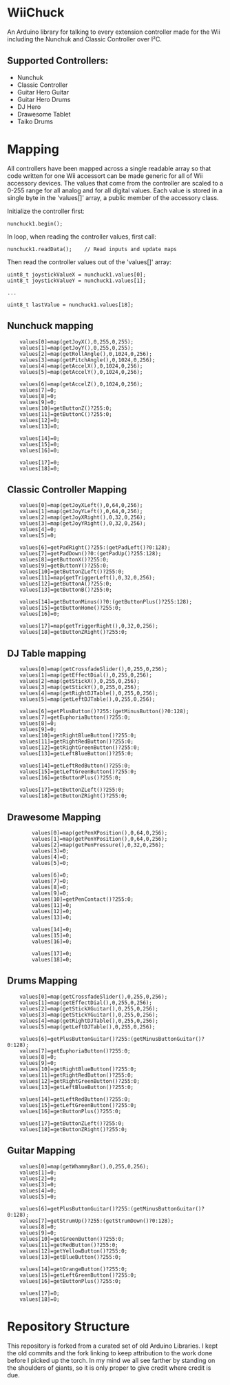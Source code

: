 # WiiChuck
An Arduino library for talking to every extension controller made for the Wii including the Nunchuk and Classic Controller over I²C.

## Supported Controllers:

* Nunchuk
* Classic Controller
* Guitar Hero Guitar
* Guitar Hero Drums
* DJ Hero
* Drawesome Tablet
* Taiko Drums


# Mapping

All controllers have been mapped across a single readable array so that code written for one Wii accessort can be made generic for all of Wii accessory devices. The values that come from the controller are scaled to a 0-255 range for all analog and for all digital values. Each value is stored in a single byte in the 'values[]' array, a public member of the accessory class. 

Initialize the controller first:

```
nunchuck1.begin();
```

In loop, when reading the controller values, first call:

```
nunchuck1.readData();    // Read inputs and update maps
```

Then read the controller values out of the 'values[]' array:

```
uint8_t joystickValueX = nunchuck1.values[0];
uint8_t joystickValueY = nunchuck1.values[1];

...

uint8_t lastValue = nunchuck1.values[18];

```

## Nunchuck mapping

```
	values[0]=map(getJoyX(),0,255,0,255);
	values[1]=map(getJoyY(),0,255,0,255);
	values[2]=map(getRollAngle(),0,1024,0,256);
	values[3]=map(getPitchAngle(),0,1024,0,256);
	values[4]=map(getAccelX(),0,1024,0,256);
	values[5]=map(getAccelY(),0,1024,0,256);

	values[6]=map(getAccelZ(),0,1024,0,256);
	values[7]=0;
	values[8]=0;
	values[9]=0;
	values[10]=getButtonZ()?255:0;
	values[11]=getButtonC()?255:0;
	values[12]=0;
	values[13]=0;

	values[14]=0;
	values[15]=0;
	values[16]=0;

	values[17]=0;
	values[18]=0;
```

## Classic Controller Mapping

```
	values[0]=map(getJoyXLeft(),0,64,0,256);
	values[1]=map(getJoyYLeft(),0,64,0,256);
	values[2]=map(getJoyXRight(),0,32,0,256);
	values[3]=map(getJoyYRight(),0,32,0,256);
	values[4]=0;
	values[5]=0;

	values[6]=getPadRight()?255:(getPadLeft()?0:128);
	values[7]=getPadDown()?0:(getPadUp()?255:128);
	values[8]=getButtonX()?255:0;
	values[9]=getButtonY()?255:0;
	values[10]=getButtonZLeft()?255:0;
	values[11]=map(getTriggerLeft(),0,32,0,256);
	values[12]=getButtonA()?255:0;
	values[13]=getButtonB()?255:0;

	values[14]=getButtonMinus()?0:(getButtonPlus()?255:128);
	values[15]=getButtonHome()?255:0;
	values[16]=0;

	values[17]=map(getTriggerRight(),0,32,0,256);
	values[18]=getButtonZRight()?255:0;
```

## DJ Table mapping

```
	values[0]=map(getCrossfadeSlider(),0,255,0,256);
	values[1]=map(getEffectDial(),0,255,0,256);
	values[2]=map(getStickX(),0,255,0,256);
	values[3]=map(getStickY(),0,255,0,256);
	values[4]=map(getRightDJTable(),0,255,0,256);
	values[5]=map(getLeftDJTable(),0,255,0,256);

	values[6]=getPlusButton()?255:(getMinusButton()?0:128);
	values[7]=getEuphoriaButton()?255:0;
	values[8]=0;
	values[9]=0;
	values[10]=getRightBlueButton()?255:0;
	values[11]=getRightRedButton()?255:0;
	values[12]=getRightGreenButton()?255:0;
	values[13]=getLeftBlueButton()?255:0;

	values[14]=getLeftRedButton()?255:0;
	values[15]=getLeftGreenButton()?255:0;
	values[16]=getButtonPlus()?255:0;

	values[17]=getButtonZLeft()?255:0;
	values[18]=getButtonZRight()?255:0;
```

## Drawesome Mapping

```
		values[0]=map(getPenXPosition(),0,64,0,256);
		values[1]=map(getPenYPosition(),0,64,0,256);
		values[2]=map(getPenPressure(),0,32,0,256);
		values[3]=0;
		values[4]=0;
		values[5]=0;

		values[6]=0;
		values[7]=0;
		values[8]=0;
		values[9]=0;
		values[10]=getPenContact()?255:0;
		values[11]=0;
		values[12]=0;
		values[13]=0;

		values[14]=0;
		values[15]=0;
		values[16]=0;

		values[17]=0;
		values[18]=0;
```

## Drums Mapping

```
	values[0]=map(getCrossfadeSlider(),0,255,0,256);
	values[1]=map(getEffectDial(),0,255,0,256);
	values[2]=map(getStickXGuitar(),0,255,0,256);
	values[3]=map(getStickYGuitar(),0,255,0,256);
	values[4]=map(getRightDJTable(),0,255,0,256);
	values[5]=map(getLeftDJTable(),0,255,0,256);

	values[6]=getPlusButtonGuitar()?255:(getMinusButtonGuitar()?0:128);
	values[7]=getEuphoriaButton()?255:0;
	values[8]=0;
	values[9]=0;
	values[10]=getRightBlueButton()?255:0;
	values[11]=getRightRedButton()?255:0;
	values[12]=getRightGreenButton()?255:0;
	values[13]=getLeftBlueButton()?255:0;

	values[14]=getLeftRedButton()?255:0;
	values[15]=getLeftGreenButton()?255:0;
	values[16]=getButtonPlus()?255:0;

	values[17]=getButtonZLeft()?255:0;
	values[18]=getButtonZRight()?255:0;
```

## Guitar Mapping

```
	values[0]=map(getWhammyBar(),0,255,0,256);
	values[1]=0;
	values[2]=0;
	values[3]=0;
	values[4]=0;
	values[5]=0;

	values[6]=getPlusButtonGuitar()?255:(getMinusButtonGuitar()?0:128);
	values[7]=getStrumUp()?255:(getStrumDown()?0:128);
	values[8]=0;
	values[9]=0;
	values[10]=getGreenButton()?255:0;
	values[11]=getRedButton()?255:0;
	values[12]=getYellowButton()?255:0;
	values[13]=getBlueButton()?255:0;

	values[14]=getOrangeButton()?255:0;
	values[15]=getLeftGreenButton()?255:0;
	values[16]=getButtonPlus()?255:0;

	values[17]=0;
	values[18]=0;
```



# Repository Structure 
This repository is forked from a curated set of old Arduino Libraries. I kept the old commits and the fork linking to keep attribution to the work done before I picked up the torch. In my mind we all see farther by standing on the shoulders of giants, so it is only proper to give credit where credit is due.


